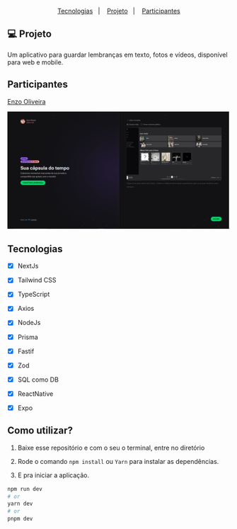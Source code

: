 <p align="center">
  <a href="#-tecnologias">Tecnologias</a>&nbsp;&nbsp;&nbsp;|&nbsp;&nbsp;&nbsp;
  <a href="#-projeto">Projeto</a>&nbsp;&nbsp;&nbsp;|&nbsp;&nbsp;&nbsp;
  <a href="#memo-licença">Participantes</a>
</p>



## 💻 Projeto

Um aplicativo para guardar lembranças em texto, fotos e vídeos, disponível para web e mobile. 


## Participantes


[Enzo Oliveira](https://www.linkedin.com/in/enzo-oliveira-a18344229/)

![preview img](web/src/assets/fotoParaRedme.png)
## Tecnologias
- [x] NextJs
- [x] Tailwind CSS
- [x] TypeScript
- [x] Axios
- [x] NodeJs
- [x] Prisma
- [x] Fastif
- [x] Zod
- [x] SQL como DB
- [x] ReactNative
- [x] Expo


## Como utilizar?

1. Baixe esse repositório e com o seu o terminal, entre no diretório

2. Rode o comando `npm install` ou `Yarn` para instalar as dependências.

3. E pra iniciar a aplicação.

```bash
npm run dev
# or
yarn dev
# or
pnpm dev
```




